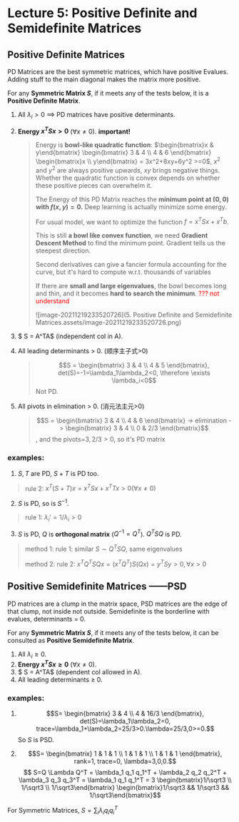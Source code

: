 # Lecture 5:  Positive Definite and Semidefinite Matrices

## Positive Definite Matrices

PD Matrices are the best symmetric matrices, which have positive Evalues. Adding stuff to the main diagonal makes the matrix more positive.

For any **Symmetric Matrix $S$**, if it meets any of the tests below, it is a **Positive Definite Matrix**.

1. All $\lambda_i > 0$ ==> PD matrices have positive determinants.

2. **Energy $x^TSx > 0$** ($\forall x \neq 0$). **important!**

   > Energy is **bowl-like quadratic function**: $\begin{bmatrix}x & y\end{bmatrix} \begin{bmatrix}
   > 3 & 4 \\
   > 4 & 6
   > \end{bmatrix} \begin{bmatrix}x \\ y\end{bmatrix} = 3x^2+8xy+6y^2 >=0$, $x^2$ and $y^2$ are always positive upwards, $xy$ brings negative things. Whether the quadratic function is convex depends on whether these positive pieces can overwhelm it.
   >
   > The Energy of this PD Matrix reaches the **minimum point at $(0,0)$ with $f(x,y)=0$.** Deep learning is actually minimize some energy.
   >
   > For usual model, we want to optimize the function $f=x^TSx+x^Tb$.
   >
   > This is still **a bowl like convex function**, we need **Gradient Descent Method** to find the minimum point. Gradient tells us the steepest direction.
   >
   > Second derivatives can give a fancier formula accounting for the curve, but it's hard to compute w.r.t. thousands of variables
   >
   > If there are **small and large eigenvalues**, the bowl becomes long and thin, and it becomes **hard to search the minimum**. <font color='red'>??? not understand</font>
   >
   > ![image-20211219233520726](5. Positive Definite and Semidefinite Matrices.assets/image-20211219233520726.png)

3. $ S = A^TA$  (independent col in A).

4. All leading determinants > 0. (顺序主子式>0)

   > $$S = \begin{bmatrix}
   > 3 & 4 \\
   > 4 & 5
   > \end{bmatrix}, det(S)=-1=\lambda_1\lambda_2<0, \therefore \exists \lambda_i<0$$ Not PD. 

5. All pivots in elimination > 0. (消元法主元>0)

   > $$S = \begin{bmatrix}
   > 3 & 4 \\
   > 4 & 6
   > \end{bmatrix} -> elimination ->  \begin{bmatrix}
   > 3 & 4 \\
   > 0 & 2/3
   > \end{bmatrix}$$, and the pivots=$3,2/3 >0$, so it's PD matrix 

### examples:

1.  $S,T$ are PD, $S+T$ is PD too.

   > rule 2: $x^T(S+T)x = x^TSx + x^TTx >0 (\forall x \neq 0)$

2.  $S$ is PD, so is $S^{-1}$.

   > rule 1: $\lambda_i' = 1/\lambda_i >0$

3.  $S$ is PD, $Q$ is **orthogonal matrix** ($Q^{-1}=Q^T$). $Q^TSQ$ is PD.

   > method 1:  rule 1: similar $S \sim Q^TSQ$, same eigenvalues
   >
   > method 2:  rule 2: $x^TQ^TSQx = (x^TQ^T)S(Qx) = y^TSy>0, \forall x>0$

## Positive Semidefinite Matrices ——PSD

PD matrices are a clump in the matrix space, PSD matrices are the edge of that clump, not inside not outside. Semidefinite is the borderline with evalues, determinants = 0.

For any **Symmetric Matrix $S$**, if it meets any of the tests below, it can be consulted as **Positive Semidefinite Matrix**.

1. All $\lambda_i \ge 0$.  
2. **Energy $x^TSx \ge 0$** ($\forall x \neq 0$). 
3. $ S = A^TA$  (dependent col allowed in A).
4. All leading determinants $\ge$ 0.

### examples:

1. $$S= \begin{bmatrix}
   3 & 4 \\
   4 & 16/3
   \end{bmatrix}, det(S)=\lambda_1\lambda_2=0, trace=\lambda_1+\lambda_2=25/3>0.\lambda=25/3,0>=0.$$ So $S$ is PSD.

2.  $$S= \begin{bmatrix}
   1 & 1 & 1 \\
   1 & 1 & 1 \\ 1 & 1 & 1
   \end{bmatrix}, rank=1, trace=0, \lambda=3,0,0.$$ $$ S=Q \Lambda Q^T = \lambda_1 q_1 q_1^T + \lambda_2 q_2 q_2^T + \lambda_3 q_3 q_3^T = \lambda_1 q_1 q_1^T = 3 \begin{bmatrix}1/\sqrt3 \\ 1/\sqrt3 \\ 1/\sqrt3\end{bmatrix} \begin{bmatrix}1/\sqrt3 && 1/\sqrt3 && 1/\sqrt3\end{bmatrix}$$

For Symmetric Matrices, $S = \sum_i\lambda_i q_i q_i^T$
